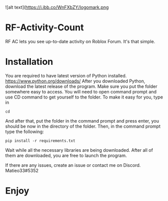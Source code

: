 ![alt text](https://i.ibb.co/WnFXbZY/logomark.png
# RF-Activity-Count
RF AC lets you see up-to-date activity on Roblox Forum. It's that simple.

# Installation
You are required to have latest version of Python installed. https://www.python.org/downloads/
After you downloaded Python, download the latest release of the program.
Make sure you put the folder somewhere easy to access. You will need to open command prompt and use CD command to get yourself to the folder. To make it easy for you, type in
```
cd
```
And after that, put the folder in the command prompt and press enter, you should be now in the directory of the folder.
Then, in the command prompt type the following:
```
pip install -r requirements.txt
```
Wait while all the necessary libraries are being downloaded. After all of them are downloaded, you are free to launch the program.

If there are any issues, create an issue or contact me on Discord. Matieo33#5352

# Enjoy
